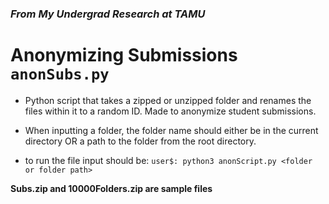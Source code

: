 ###  *From My Undergrad Research at TAMU*
# Anonymizing Submissions `anonSubs.py`
- Python script that takes a zipped or unzipped folder and renames the files within it to a random ID.  Made to anonymize student submissions.

- When inputting a folder, the folder name should either be in the current directory OR a path to the folder from the root directory.

- to run the file input should be: `user$: python3 anonScript.py <folder or folder path>`


**Subs.zip and 10000Folders.zip are sample files**
